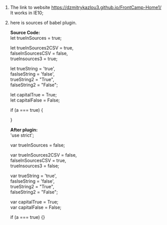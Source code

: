 1. The link to website https://dzmitrykazlou3.github.io/FrontCamp-Home1/
   It works in IE10;
   
2. here is sources of babel plugin.
   
   <b>Source Code:</b></br>
   let trueInSources = true;<br />

    let trueInSources2CSV = true,<br />
    falseInSourcesCSV = false,<br />
    trueInsources3 = true;<br />

    let trueString = 'true',<br />
    faslseString = 'false',<br />
    trueString2 = "True",<br />
    falseString2 = "False";<br />

    let capitalTrue = True;<br />
    let capitalFalse = False;<br />

    if (a === true) {<br />
    
    }
	
	<b>After plugin:</b><br />
	'use strict';<br />

    var trueInSources = false;<br />

    var trueInSources2CSV = false,<br />
        falseInSourcesCSV = true,<br />
        trueInsources3 = false;<br />

    var trueString = 'true',<br />
        faslseString = 'false',<br />
        trueString2 = "True",<br />
        falseString2 = "False";<br />

    var capitalTrue = True;<br />
    var capitalFalse = False;<br />

    if (a === true) {}